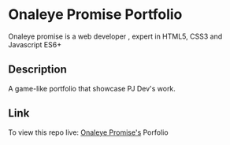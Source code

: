 # Onaleye Promise Portfolio
Onaleye promise is a web developer , expert in HTML5, CSS3 and Javascript ES6+

## Description
A game-like portfolio that showcase PJ Dev's work.

## Link
To view this repo live: [Onaleye Promise's](https://lyricsz.github.com) Porfolio
